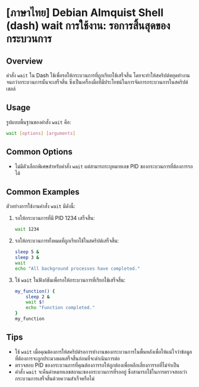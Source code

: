# [ภาษาไทย] Debian Almquist Shell (dash) wait การใช้งาน: รอการสิ้นสุดของกระบวนการ

## Overview
คำสั่ง `wait` ใน Dash ใช้เพื่อรอให้กระบวนการที่ถูกเรียกใช้เสร็จสิ้น โดยจะทำให้สคริปต์หยุดทำงานจนกว่ากระบวนการนั้นจะเสร็จสิ้น ซึ่งเป็นเครื่องมือที่มีประโยชน์ในการจัดการกระบวนการในสคริปต์เชลล์

## Usage
รูปแบบพื้นฐานของคำสั่ง `wait` คือ:

```sh
wait [options] [arguments]
```

## Common Options
- ไม่มีตัวเลือกพิเศษสำหรับคำสั่ง `wait` แต่สามารถระบุหมายเลข PID ของกระบวนการที่ต้องการรอได้

## Common Examples
ตัวอย่างการใช้งานคำสั่ง `wait` มีดังนี้:

1. รอให้กระบวนการที่มี PID 1234 เสร็จสิ้น:
   ```sh
   wait 1234
   ```

2. รอให้กระบวนการทั้งหมดที่ถูกเรียกใช้ในสคริปต์เสร็จสิ้น:
   ```sh
   sleep 5 &
   sleep 3 &
   wait
   echo "All background processes have completed."
   ```

3. ใช้ `wait` ในฟังก์ชันเพื่อรอให้กระบวนการที่เรียกใช้เสร็จสิ้น:
   ```sh
   my_function() {
       sleep 2 &
       wait $!
       echo "Function completed."
   }
   my_function
   ```

## Tips
- ใช้ `wait` เมื่อคุณต้องการให้สคริปต์รอการทำงานของกระบวนการในพื้นหลังเพื่อให้แน่ใจว่าข้อมูลที่ต้องการจะถูกประมวลผลเสร็จสิ้นก่อนที่จะดำเนินการต่อ
- ตรวจสอบ PID ของกระบวนการที่คุณต้องการรอให้ถูกต้องเพื่อหลีกเลี่ยงการรอที่ไม่จำเป็น
- คำสั่ง `wait` จะคืนค่าหมายเลขสถานะของกระบวนการที่รออยู่ ซึ่งสามารถใช้ในการตรวจสอบว่ากระบวนการเสร็จสิ้นด้วยความสำเร็จหรือไม่